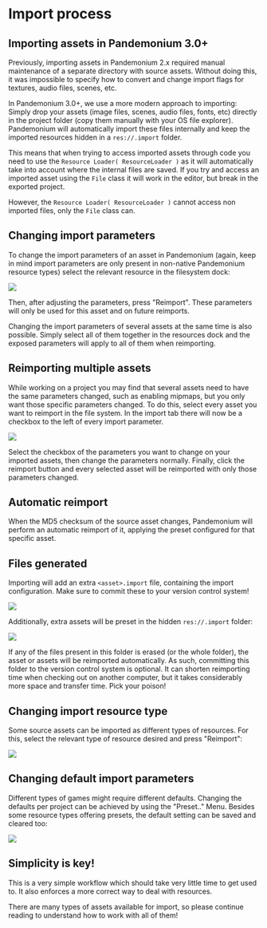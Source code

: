 

Import process
==============

Importing assets in Pandemonium 3.0+
------------------------------

Previously, importing assets in Pandemonium 2.x required manual maintenance
of a separate directory with source assets. Without doing this, it was
impossible to specify how to convert and change import flags for
textures, audio files, scenes, etc.

In Pandemonium 3.0+, we use a more modern approach to importing: Simply drop
your assets (image files, scenes, audio files, fonts, etc) directly in the
project folder (copy them manually with your OS file explorer).
Pandemonium will automatically import these files internally
and keep the imported resources hidden in a `res://.import` folder.

This means that when trying to access imported assets through code you
need to use the `Resource Loader( ResourceLoader )` as it will
automatically take into account where the internal files are saved. If you
try and access an imported asset using the `File` class
it will work in the editor, but break in the exported project.

However, the `Resource Loader( ResourceLoader )` cannot access
non imported files, only the `File` class can.

Changing import parameters
--------------------------

To change the import parameters of an asset in Pandemonium (again, keep in mind
import parameters are only present in non-native Pandemonium resource types)
select the relevant resource in the filesystem dock:

![](img/asset_workflow1.png)

Then, after adjusting the parameters, press "Reimport". These parameters
will only be used for this asset and on future reimports.

Changing the import parameters of several assets at the same time is also
possible. Simply select all of them together in the resources dock and the
exposed parameters will apply to all of them when reimporting.

Reimporting multiple assets
---------------------------

While working on a project you may find that several assets need to have
the same parameters changed, such as enabling mipmaps, but you only want
those specific parameters changed. To do this, select every asset you want
to reimport in the file system. In the import tab there will now be a
checkbox to the left of every import parameter.

![](img/reimport_multiple.png)

Select the checkbox of the parameters you want to change on your imported
assets, then change the parameters normally. Finally, click the reimport
button and every selected asset will be reimported with only those
parameters changed.

Automatic reimport
------------------

When the MD5 checksum of the source asset changes, Pandemonium will perform an
automatic reimport of it, applying the preset configured for that specific
asset.

Files generated
-----------------

Importing will add an extra `<asset>.import` file, containing the import
configuration. Make sure to commit these to your version control system!

![](img/asset_workflow4.png)

Additionally, extra assets will be preset in the hidden `res://.import` folder:

![](img/asset_workflow5.png)

If any of the files present in this folder is erased (or the whole folder), the
asset or assets will be reimported automatically. As such, committing this folder
to the version control system is optional. It can shorten
reimporting time when checking out on another computer, but it takes considerably
more space and transfer time. Pick your poison!

Changing import resource type
-----------------------------

Some source assets can be imported as different types of resources.
For this, select the relevant type of resource desired and
press "Reimport":

![](img/asset_workflow2.png)


Changing default import parameters
-----------------------------------

Different types of games might require different defaults.
Changing the defaults per project can be achieved by using the
"Preset.." Menu. Besides some resource types offering presets,
the default setting can be saved and cleared too:

![](img/asset_workflow3.png)

Simplicity is key!
------------------

This is a very simple workflow which should take very little time to get used to. It also enforces a more
correct way to deal with resources.

There are many types of assets available for import, so please continue reading to understand how to work
with all of them!
